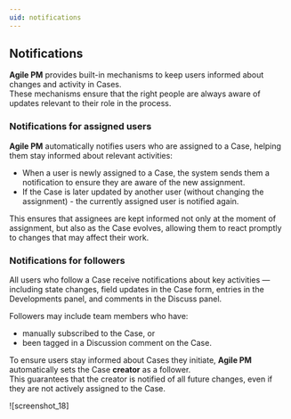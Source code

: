 ```yaml
---
uid: notifications
---
```


## Notifications

**Agile PM** provides built-in mechanisms to keep users informed about changes and activity in Cases.  
These mechanisms ensure that the right people are always aware of updates relevant to their role in the process.


### Notifications for assigned users

**Agile PM** automatically notifies users who are assigned to a Case, helping them stay informed about relevant activities:

- When a user is newly assigned to a Case, the system sends them a notification to ensure they are aware of the new assignment.  
- If the Case is later updated by another user (without changing the assignment) - the currently assigned user is notified again.

This ensures that assignees are kept informed not only at the moment of assignment, but also as the Case evolves, allowing them to react promptly to changes that may affect their work.


### Notifications for followers

All users who follow a Case receive notifications about key activities — including state changes, field updates in the Case form, entries in the Developments panel, and comments in the Discuss panel.

Followers may include team members who have:
- manually subscribed to the Case, or  
- been tagged in a Discussion comment on the Case.

To ensure users stay informed about Cases they initiate, **Agile PM** automatically sets the Case **creator** as a follower.  
This guarantees that the creator is notified of all future changes, even if they are not actively assigned to the Case.

![screenshot_18]
